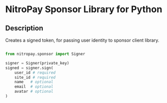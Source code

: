 # NitroPay Sponsor Library for Python

## Description

Creates a signed token, for passing user identity to sponsor client library.

```python

from nitropay.sponsor import Signer

signer = Signer(private_key)
signed = signer.sign(
    user_id # required
    site_id # required
    name   # optional
    email  # optional
    avatar # optional
)

```

